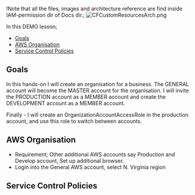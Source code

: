 !Note that all the files, images and architecture reference are find inside IAM-permission dir of Docs dir.;
![CFCustomResourcesArch.png](Docs/IAM-permission/CFCustomResourcesArch.png)

In this DEMO lesson;
* [Goals](#goals)
* [AWS Organisation](#AWS-Organisation)
* [Service Control Policies](#Service-Control-Policies)

## Goals
In this hands-on I will create an organisation for a business. The GENERAL account will become the MASTER account for the organisation.
I will invite the PRODUCTION account as a MEMBER account and create the DEVELOPMENT account as a MEMBER account.

Finally - I will create an OrganizationAccountAccessRole in the production account, and use this role to switch between accounts.

## AWS Organisation
- Requirement; Other additional AWS accounts say Production and Develop account, Set up additional browser.
- Login into the General AWS account, select N. Virginia region


## Service Control Policies
